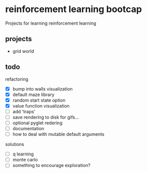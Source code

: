 # reinforcement learning bootcap
Projects for learning reinforcement learning

## projects
- grid world

## todo
refactoring
- [X] bump into walls visualization
- [X] default maze library
- [X] random start state option
- [X] value function visualization
- [ ] add 'traps'
- [ ] save rendering to disk for gifs...
- [ ] optional pyglet redering
- [ ] documentation
- [ ] how to deal with mutable default arguments

solutions

- [ ] q learning
- [ ] monte carlo
- [ ] something to encourage exploration?
